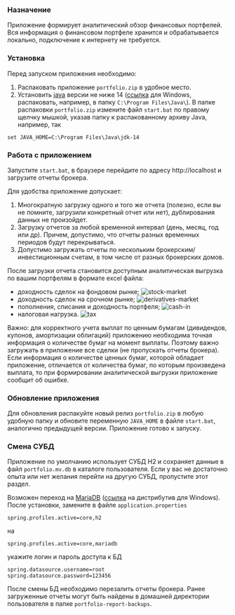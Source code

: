 ### Назначение
Приложение формирует аналитический обзор финансовых портфелей. Вся информация о финансовом портфеле хранится
и обрабатывается локально, подключение к интернету не требуется.

### Установка
Перед запуском приложения необходимо:
1. Распаковать приложение `portfolio.zip` в удобное место.
1. Установить [java](https://jdk.java.net/) версии не ниже 14
   ([ссылка](https://download.java.net/java/GA/jdk14/076bab302c7b4508975440c56f6cc26a/36/GPL/openjdk-14_windows-x64_bin.zip)
   для Windows, распаковать, например, в папку `C:\Program Files\Java\`).
   В папке распаковки `portfolio.zip` измените файл `start.bat` по правому щелчку мышкой, указав папку
   к распакованному архиву Java, например, так
```
set JAVA_HOME=C:\Program Files\Java\jdk-14
```

### Работа с приложением
Запустите `start.bat`, в браузере перейдите по адресу http://localhost и загрузите отчеты брокера.

Для удобства приложение допускает:
1. Многократную загрузку одного и того же отчета (полезно, если вы не помните, загрузили конкретный отчет или нет),
   дублирования данных не произойдет.
1. Загрузку отчетов за любой временной интервал (день, месяц, год или др). Причем, допустимо, что отчеты разных временных 
   периодов будут перекрываться.
1. Допустимо загружать отчеты по нескольким брокерским/инвестиционным счетам, в том числе от разных брокерских домов.

После загрузки отчета становится доступным аналитическая выгрузка по вашим портфелям в формате exсel файла:
- доходность сделок на фондовом рынке;
  ![stock-market](https://user-images.githubusercontent.com/11336712/78156498-8de02b00-7447-11ea-833c-cfc755bd7558.png)
- доходность сделок на срочном рынке;
  ![derivatives-market](https://user-images.githubusercontent.com/11336712/78156504-8f115800-7447-11ea-87e5-3cd4c34aab47.png)
- пополнения, списания и доходность портфеля;
  ![cash-in](https://user-images.githubusercontent.com/11336712/78156505-8f115800-7447-11ea-8f6d-6a34c21dfc89.png)
- налоговая нагрузка. 
  ![tax](https://user-images.githubusercontent.com/11336712/78156502-8e78c180-7447-11ea-9259-445c85d75a65.png)

Важно: для корректного учета выплат по ценным бумагам (дивидендов, купонов, амортизации облигаций) приложению необходима
точная информация о количестве бумаг на момент выплаты. Поэтому важно загружать в приложение все сделки (не пропускать
отчеты брокера). Если информация о количестве ценных бумаг, которой обладает приложение, отличается от количества бумаг,
по которым произведена выплата, то при формировании аналитической выгрузки приложение сообщит об ошибке.

### Обновление приложения
Для обновления распакуйте новый релиз `portfolio.zip` в любую удобную папку и обновите переменную `JAVA_HOME` в файле
`start.bat`, аналогично предыдущей версии. Приложение готово к запуску.

### Смена СУБД
Приложение по умолчанию использует СУБД H2 и сохраняет данные в файл `portfolio.mv.db` в каталоге пользователя.
Если у вас не достаточно опыта или нет желания перейти на другую СУБД, пропустите этот раздел.

Возможен переход на [MariaDB](https://downloads.mariadb.org/)
([ссылка](https://downloads.mariadb.org/interstitial/mariadb-10.4.12/win32-packages/mariadb-10.4.12-win32.msi/from/http%3A//mariadb.melbourneitmirror.net/)
на дистрибутив для Windows). После установки, замените в файле `application.properties`
```
spring.profiles.active=core,h2
```
на
```
spring.profiles.active=core,mariadb
```
укажите логин и пароль доступа к БД
```
spring.datasource.username=root
spring.datasource.password=123456
```
После смены БД необходимо перезалить отчеты брокера. Ранее загруженные отчеты могут быть найдены в домашней директории
пользователя в папке `portfolio-report-backups`.

